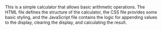 This is a simple calculator that allows basic arithmetic operations. 
The HTML file defines the structure of the calculator, 
the CSS file provides some basic styling,
and the JavaScript file contains the logic for appending values to the display,
clearing the display, and calculating the result.
